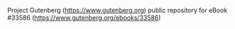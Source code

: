 Project Gutenberg (https://www.gutenberg.org) public repository for eBook #33586 (https://www.gutenberg.org/ebooks/33586)
